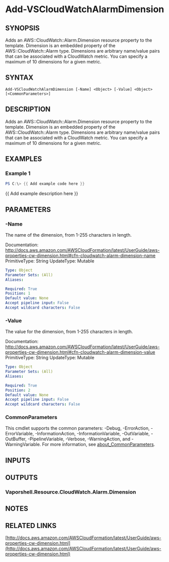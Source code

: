 # Add-VSCloudWatchAlarmDimension

## SYNOPSIS
Adds an AWS::CloudWatch::Alarm.Dimension resource property to the template.
Dimension is an embedded property of the AWS::CloudWatch::Alarm type.
Dimensions are arbitrary name/value pairs that can be associated with a CloudWatch metric.
You can specify a maximum of 10 dimensions for a given metric.

## SYNTAX

```
Add-VSCloudWatchAlarmDimension [-Name] <Object> [-Value] <Object> [<CommonParameters>]
```

## DESCRIPTION
Adds an AWS::CloudWatch::Alarm.Dimension resource property to the template.
Dimension is an embedded property of the AWS::CloudWatch::Alarm type.
Dimensions are arbitrary name/value pairs that can be associated with a CloudWatch metric.
You can specify a maximum of 10 dimensions for a given metric.

## EXAMPLES

### Example 1
```powershell
PS C:\> {{ Add example code here }}
```

{{ Add example description here }}

## PARAMETERS

### -Name
The name of the dimension, from 1-255 characters in length.

Documentation: http://docs.aws.amazon.com/AWSCloudFormation/latest/UserGuide/aws-properties-cw-dimension.html#cfn-cloudwatch-alarm-dimension-name
PrimitiveType: String
UpdateType: Mutable

```yaml
Type: Object
Parameter Sets: (All)
Aliases:

Required: True
Position: 1
Default value: None
Accept pipeline input: False
Accept wildcard characters: False
```

### -Value
The value for the dimension, from 1-255 characters in length.

Documentation: http://docs.aws.amazon.com/AWSCloudFormation/latest/UserGuide/aws-properties-cw-dimension.html#cfn-cloudwatch-alarm-dimension-value
PrimitiveType: String
UpdateType: Mutable

```yaml
Type: Object
Parameter Sets: (All)
Aliases:

Required: True
Position: 2
Default value: None
Accept pipeline input: False
Accept wildcard characters: False
```

### CommonParameters
This cmdlet supports the common parameters: -Debug, -ErrorAction, -ErrorVariable, -InformationAction, -InformationVariable, -OutVariable, -OutBuffer, -PipelineVariable, -Verbose, -WarningAction, and -WarningVariable. For more information, see [about_CommonParameters](http://go.microsoft.com/fwlink/?LinkID=113216).

## INPUTS

## OUTPUTS

### Vaporshell.Resource.CloudWatch.Alarm.Dimension
## NOTES

## RELATED LINKS

[http://docs.aws.amazon.com/AWSCloudFormation/latest/UserGuide/aws-properties-cw-dimension.html](http://docs.aws.amazon.com/AWSCloudFormation/latest/UserGuide/aws-properties-cw-dimension.html)

